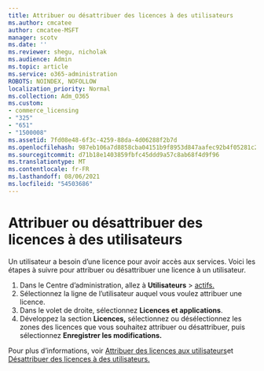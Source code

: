```yaml
---
title: Attribuer ou désattribuer des licences à des utilisateurs
ms.author: cmcatee
author: cmcatee-MSFT
manager: scotv
ms.date: ''
ms.reviewer: shegu, nicholak
ms.audience: Admin
ms.topic: article
ms.service: o365-administration
ROBOTS: NOINDEX, NOFOLLOW
localization_priority: Normal
ms.collection: Adm_O365
ms.custom:
- commerce_licensing
- "325"
- "651"
- "1500008"
ms.assetid: 7fd08e48-6f3c-4259-88da-4d06288f2b7d
ms.openlocfilehash: 987eb106a7d8858cba04151b9f8953d847aafec92b4f05281c2bbde4edaf91e6
ms.sourcegitcommit: d71b18e1403859fbfc45ddd9a57c8ab68f4d9f96
ms.translationtype: MT
ms.contentlocale: fr-FR
ms.lasthandoff: 08/06/2021
ms.locfileid: "54503686"
---
```

# <a name="assign-or-unassign-licenses-to-users"></a>Attribuer ou désattribuer des licences à des utilisateurs

Un utilisateur a besoin d’une licence pour avoir accès aux services. Voici les étapes à suivre pour attribuer ou désattribuer une licence à un utilisateur.
  
1. Dans le Centre d’administration, allez à **Utilisateurs** \> [actifs.](https://go.microsoft.com/fwlink/p/?linkid=834822)
2. Sélectionnez la ligne de l’utilisateur auquel vous voulez attribuer une licence.
3. Dans le volet de droite, sélectionnez **Licences et applications**.
4. Développez la section **Licences,** sélectionnez ou désélectionnez les zones des licences que vous souhaitez attribuer ou désattribuer, puis sélectionnez **Enregistrer les modifications.**

Pour plus d’informations, voir [Attribuer des licences aux utilisateurs](/microsoft-365/admin/manage/assign-licenses-to-users)et [Désattribuer des licences à des utilisateurs.](/microsoft-365/admin/manage/remove-licenses-from-users)